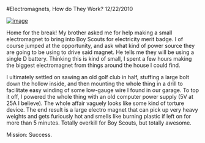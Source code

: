 #Electromagnets, How do They Work?
12/22/2010

[![image]({{wr}}wp-content/uploads/2011/01/downsize1-225x300.jpg "downsize")]({{wr}}wp-content/uploads/2011/01/downsize1.jpg)

Home for the break! My brother asked me for help making a small electromagnet to bring into Boy Scouts for electricity merit badge. I of course jumped at the opportunity, and ask what kind of power source they are going to be using to drive said magnet. He tells me they will be using a single D battery. Thinking this is kind of small, I spent a few hours making the biggest electromagnet from things around the house I could find.

I ultimately settled on sawing an old golf club in half, stuffing a large bolt down the hollow inside, and then mounting the whole thing in a drill to facilitate easy winding of some low-gauge wire I found in our garage. To top it off, I powered the whole thing with an old computer power supply (5V at 25A I believe). The whole affair vaguely looks like some kind of torture device. The end result is a large electro magnet that can pick up very heavy weights and gets furiously hot and smells like burning plastic if left on for more than 5 minutes. Totally overkill for Boy Scouts, but totally awesome.

Mission: Success.

